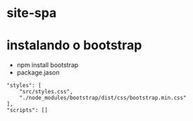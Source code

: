 # site-spa

# instalando o bootstrap
- npm install bootstrap
- package.jason
````
"styles": [
    "src/styles.css",
    "./node_modules/bootstrap/dist/css/bootstrap.min.css"
],
"scripts": []
````
